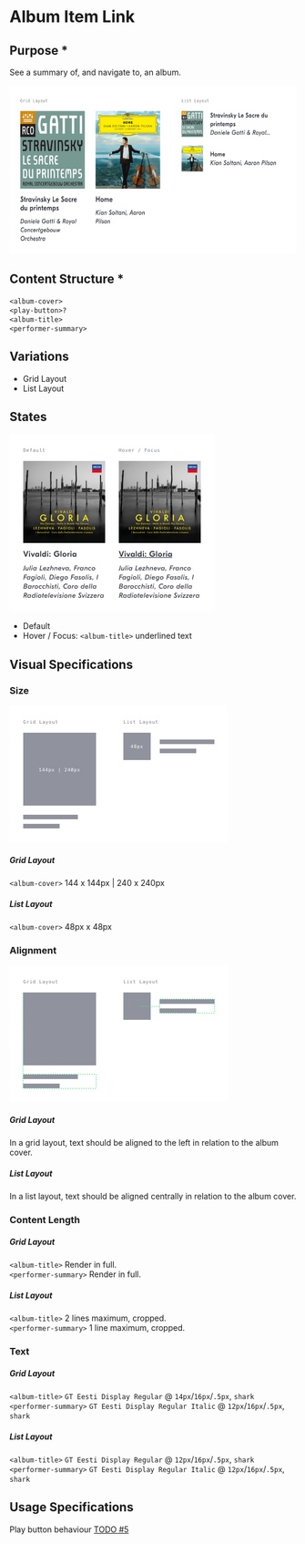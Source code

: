 # Album Item Link
## Purpose *
See a summary of, and navigate to, an album.

<img src="example.jpg" width="640" height="296" />

## Content Structure *
```
<album-cover>
<play-button>?
<album-title>
<performer-summary>
```

## Variations
- Grid Layout
- List Layout

## States
<img src="states.jpg" width="360" height="312" />

- Default
- Hover / Focus: `<album-title>` underlined text

## Visual Specifications

### Size
<img src="visual__size.jpg" width="384" height="240" />

##### Grid Layout
`<album-cover>` 144 x 144px | 240 x 240px

##### List Layout
`<album-cover>` 48px x 48px

### Alignment
<img src="visual__alignment.jpg" width="384" height="240" />

##### Grid Layout
In a grid layout, text should be aligned to the left in relation to the album cover.

##### List Layout
In a list layout, text should be aligned centrally in relation to the album cover.

### Content Length
##### Grid Layout
`<album-title>` Render in full.  
`<performer-summary>` Render in full.

##### List Layout
`<album-title>` 2 lines maximum, cropped.  
`<performer-summary>` 1 line maximum, cropped.

### Text
##### Grid Layout
`<album-title>` `GT Eesti Display Regular` @ `14px`/`16px`/`.5px`, `shark`  
`<performer-summary>` `GT Eesti Display Regular Italic` @ `12px`/`16px`/`.5px`, `shark`

##### List Layout
`<album-title>` `GT Eesti Display Regular` @ `12px`/`16px`/`.5px`, `shark`  
`<performer-summary>` `GT Eesti Display Regular Italic` @ `12px`/`16px`/`.5px`, `shark`

## Usage Specifications
Play button behaviour [TODO #5](https://github.com/IDAGIO/idagio-pattern-library/issues/5)

